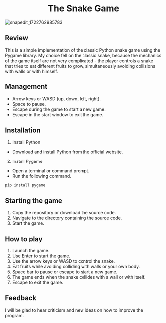 <h1 align="center">The Snake Game </h1>

![snapedit_1722762985783](https://github.com/user-attachments/assets/4197ac1e-2178-4591-8946-ee9090abe2ed)


## Review
This is a simple implementation of the classic Python snake game using the Pygame library. 
My choice fell on the classic snake, because the mechanics of the game itself are not very complicated - the player controls a snake that tries to eat different fruits to grow, simultaneously avoiding collisions with walls or with himself. 
 

## Management 
- Arrow keys or WASD (up, down, left, right).
- Space to pause.
- Escape during the game to start a new game.
- Escape in the start window to exit the game.

## Installation 
1. Install Python
 - Download and install Python from the official website.
2. Install Pygame
- Open a terminal or command prompt.
 - Run the following command.
```
pip install pygame
 ```

## Starting the game 
1. Copy the repository or download the source code.
2. Navigate to the directory containing the source code.
3. Start the game.


## How to play
1. Launch the game.
2. Use Enter to start the game.
3. Use the arrow keys or WASD to control the snake.
4. Eat fruits while avoiding colliding with walls or your own body.
5. Space bar to pause or escape to start a new game.
6. The game ends when the snake collides with a wall or with itself.
8. Escape to exit the game. 

## Feedback
I will be glad to hear criticism and new ideas on how to improve the program.

